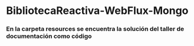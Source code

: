 # BibliotecaReactiva-WebFlux-Mongo

### En la carpeta resources se encuentra la solución del taller de documentación como código
